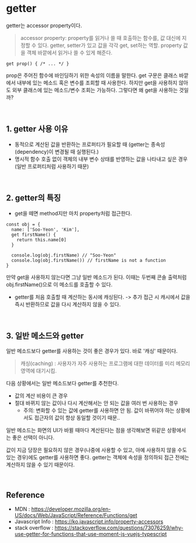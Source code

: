 # getter

getter는 accessor property이다.

> accessor property: property를 읽거나 쓸 때 호출하는 함수를, 값 대신에 지정할 수 있다. getter, setter가 있고 값을 각각 get, set하는 역할. property 값을 객체 바깥에서 읽거나 쓸 수 있게 해준다.

```
get prop() { /* ... */ }
```
prop은 주어진 함수에 바인딩하기 위한 속성의 이름을 말한다.
get 구문은 클래스 바깥에서 내부에 있는 메소드 혹은 변수를 조회할 때 사용한다.
하지만 get을 사용하지 않아도 외부 클래스에 있는 메소드/변수 조회는 가능하다. 그렇다면 왜 get을 사용하는 것일까?

<br>

## 1. getter 사용 이유

- 동적으로 계산된 값을 반환하는 프로퍼티가 필요할 때 (getter는 종속성(dependency)이 변경될 때 실행된다.)
- 명시적 함수 호출 없이 객체의 내부 변수 상태를 반영하는 값을 나타내고 싶은 경우(일반 프로퍼티처럼 사용하기 때문)

<br>

## 2. getter의 특징

- get을 떼면 method지만 마치 property처럼 접근한다.
```
const obj = {
  name: ['Soo-Yeon', 'Kim'],
  get firstName() {
    return this.name[0]
  }

  console.log(obj.firstName) // "Soo-Yeon"
  console.log(obj.firstName()) // firstName is not a function
}
```
만약 get을 사용하지 않는다면 그냥 일반 메소드가 된다. 이때는 두번째 콘솔 출력처럼 obj.firstName()으로 이 메소드를 호출할 수 있다.
- getter를 처음 호출할 때 계산하는 동시에 캐싱된다. -> 추가 접근 시 캐시에서 값을 즉시 반환하므로 값을 다시 계산하지 않을 수 있다.

<br>

## 3. 일반 메소드와 getter

일반 메소드보다 getter를 사용하는 것이 좋은 경우가 있다.
바로 '캐싱' 때문이다. 

> 캐싱(caching) : 사용자가 자주 사용하는 프로그램에 대한 데이터를 미리 메모리 영역에 대기시킴. 

다음 상황에서는 일반 메소드보다 getter를 추천한다.

- 값의 계산 비용이 큰 경우
- 절대 바뀌지 않는 값이나 다시 계산해서는 안 되는 값을 여러 번 사용하는 경우
	- 주의: 변화할 수 있는 값에 getter를 사용하면 안 됨. 값이 바뀌어야 하는 상황에서도 접근자의 값이 항상 동일할 것이기 때문..

일반 메소드는 화면의 UI가 바뀔 때마다 계산된다는 점을 생각해보면 위같은 상황에서는 좋은 선택이 아니다.

값이 지금 당장은 필요하지 않은 경우(나중에 사용할 수 있고, 아예 사용하지 않을 수도 있는 경우)에도 getter를 사용하면 좋다. getter는 객체에 속성을 정의하되 접근 전에는 계산하지 않을 수 있기 때문이다. 

<br>

## Reference

- MDN : https://developer.mozilla.org/en-US/docs/Web/JavaScript/Reference/Functions/get
- Javascript Info : https://ko.javascript.info/property-accessors
- stack overflow : https://stackoverflow.com/questions/73076259/why-use-getter-for-functions-that-use-moment-js-vuejs-typescript

